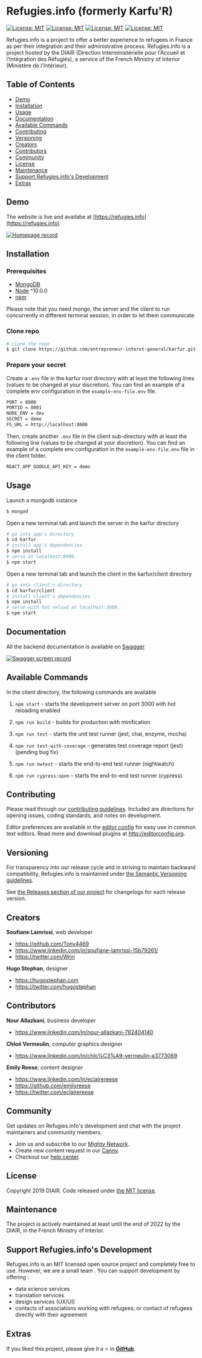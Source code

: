 # Refugies.info (formerly Karfu'R)

[![License: MIT](https://img.shields.io/badge/License-MIT-yellow.svg)](https://opensource.org/licenses/MIT)
[![License: MIT](https://img.shields.io/badge/Programme-Entrepreneurs_d'intérêt_général-blue.svg)](https://entrepreneur-interet-general.etalab.gouv.fr)
[![License: MIT](https://img.shields.io/badge/Promo-2019-blueviolet.svg)](https://entrepreneur-interet-general.etalab.gouv.fr/defis.html)
[![License: MIT](https://img.shields.io/badge/Défi-Karfu'R-success.svg)](https://entrepreneur-interet-general.etalab.gouv.fr/defis/2019/karfur.html)

Refugies.info is a project to offer a better experience to refugees in France as per their integration and their administrative process. Refugies.info is a project hosted by the DIAIR (Direction Interministérielle pour l'Accueil et l'Intégration des Réfugiés), a service of the French Ministry of Interior (Ministère de l'Intérieur).

## Table of Contents

* [Demo](#demo)
* [Installation](#installation)
* [Usage](#usage)
* [Documentation](#documentation)
* [Available Commands](#available-commands)
* [Contributing](#contributing)
* [Versioning](#versioning)
* [Creators](#creators)
* [Contributors](#creators)
* [Community](#community)
* [License](#license)
* [Maintenance](#maintenance)
* [Support Refugies.info's Development](#support-refugies-infos-development)
* [Extras](#extras)

## Demo
The website is live and availabe at [https://refugies.info](https://refugies.info)

[![Homepage record](https://img.youtube.com/vi/o_qg4pDW0v8/0.jpg)](https://www.youtube.com/watch?v=o_qg4pDW0v8)

## Installation

### Prerequisites
- [MongoDB](https://treehouse.github.io/installation-guides/mac/mongo-mac.html)
- [Node](https://nodejs.org/en/download/) ^10.0.0
- [npm](https://nodejs.org/en/download/package-manager/)

Please note that you need mongo, the server and the client to run concurrently in different terminal session, in order to let them communicate

### Clone repo

``` bash
# clone the repo
$ git clone https://github.com/entrepreneur-interet-general/karfur.git
```

### Prepare your secret

Create a `.env` file in the karfur root directory with at least the following lines (values to be changed at your discretion). You can find an example of a complete env configuration in the `example-env-file.env` file.

```bash
PORT = 8000
PORTIO = 8001
NODE_ENV = dev
SECRET = demo
FS_URL = http://localhost:8000
```

Then, create another `.env` file in the client sub-directory with at least the following line (values to be changed at your discretion). You can find an example of a complete env configuration in the `example-env-file.env` file in the client folder.

```bash
REACT_APP_GOOGLE_API_KEY = demo
```

## Usage

Launch a mongodb instance
``` bash
$ mongod
```
Open a new terminal tab and launch the server in the karfur directory
``` bash
# go into app's directory
$ cd karfur
# install app's dependencies
$ npm install
# serve at localhost:8000.
$ npm start
```
Open a new terminal tab and launch the client in the karfur/client directory
``` bash
# go into client's directory
$ cd karfur/client
# install client's dependencies
$ npm install
# serve with hot reload at localhost:3000.
$ npm start
```

## Documentation
All the backend documentation is available on [Swagger](https://app.swaggerhub.com/apis-docs/DIAIR/Refugies.info/1.0.0)

[![Swagger screen record](https://img.youtube.com/vi/wx0mL7NG9VA/0.jpg)](https://www.youtube.com/watch?v=wx0mL7NG9VA)

## Available Commands

In the client directory, the following commands are available

1. `npm start` - starts the development server on port 3000 with hot reloading enabled

2. `npm run build` - builds for production with minification

3. `npm run test` - starts the unit test runner (jest, chai, enzyme, mocha)

4. `npm run test-with-coverage` - generates test coverage report (jest) (pending bug fix)

5. `npm run nwtest` - starts the end-to-end test runner (nightwatch)

6. `npm run cypress:open` - starts the end-to-end test runner (cypress)

## Contributing

Please read through our [contributing guidelines](https://github.com/entrepreneur-interet-general/karfur/blob/master/CONTRIBUTING.md). Included are directions for opening issues, coding standards, and notes on development.

Editor preferences are available in the [editor config](https://github.com/entrepreneur-interet-general/karfur/blob/master/.editorconfig) for easy use in common text editors. Read more and download plugins at <http://editorconfig.org>.

## Versioning

For transparency into our release cycle and in striving to maintain backward compatibility, Refugies.info is maintained under [the Semantic Versioning guidelines](http://semver.org/).

See [the Releases section of our project](https://github.com/entrepreneur-interet-general/karfur/releases) for changelogs for each release version. 

## Creators

**Soufiane Lamrissi**, web developer

* <https://github.com/Tony4469>
* <https://www.linkedin.com/in/soufiane-lamrissi-15b79261/>
* <https://twitter.com/Wriri>

**Hugo Stephan**, designer

* <https://hugostephan.com>
* <https://twitter.com/hugostephan>

## Contributors

**Nour Allazkani**, business developer

* <https://www.linkedin.com/in/nour-allazkani-782404140>

**Chloé Vermeulin**, computer graphics designer

* <https://www.linkedin.com/in/chlo%C3%A9-vermeulin-a3773069>

**Emily Reese**, content designer

* <https://www.linkedin.com/in/eclairereese>
* <https://github.com/emilyreese>
* <https://twitter.com/eclairereese>

## Community

Get updates on Refugies.info's development and chat with the project maintainers and community members.

- Join us and subscribe to our [Mighty Network](https://refugies-info.mn.co).
- Create new content request in our [Canny](https://refugies.canny.io).
- Checkout our [help center](https://help.refugies.info/fr/).

## License

Copyright 2019 DIAIR. Code released under [the MIT license](https://github.com/entrepreneur-interet-general/karfur/blob/master/LICENSE.md).

## Maintenance

The project is actively maintained at least until the end of 2022 by the DIAIR, in the French Ministry of Interior.

## Support Refugies.info's Development

Refugies.info is an MIT licensed open source project and completely free to use. However, we are a small team . You can support development by offering :
* data science services
* translation services
* design services (UX/UI)
* contacts of associations working with refugees, or contact of refugees directly with their agreement

## Extras
If you liked this project, please give it a ⭐ in [**GitHub**](https://github.com/entrepreneur-interet-general/karfur).

